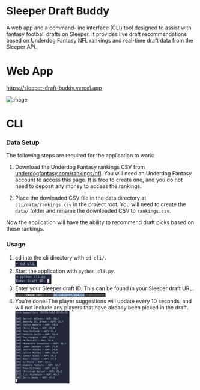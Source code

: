 # Sleeper Draft Buddy

A web app and a command-line interface (CLI) tool designed to assist with fantasy football drafts on Sleeper. It provides live draft recommendations based on Underdog Fantasy NFL rankings and real-time draft data from the Sleeper API.

# Web App

https://sleeper-draft-buddy.vercel.app

<img width="800" alt="image" src="https://github.com/sean-mw/sleeper-draft-buddy/assets/29211180/4edba079-cf52-42e9-a36e-23c2526b4114">

# CLI
### Data Setup

The following steps are required for the application to work:

1. Download the Underdog Fantasy rankings CSV from [underdogfantasy.com/rankings/nfl](https://underdogfantasy.com/rankings/nfl). You will need an Underdog Fantasy account to access this page. It is free to create one, and you do not need to deposit any money to access the rankings.

2. Place the dowloaded CSV file in the data directory at `cli/data/rankings.csv` in the project root. You will need to create the `data/` folder and rename the downloaded CSV to `rankings.csv`.

Now the application will have the ability to recommend draft picks based on these rankings.

### Usage

<ol>
    <li>
        cd into the cli directory with <code>cd cli/</code>.
        <br/>
        <img 
            src="readme-images/cd_cli.png" 
            alt="cd CLI Screenshot" 
            width=12% 
            height=12%
        />
    </li>
    <li>
        Start the application with <code>python cli.py</code>.
        <br/>
        <img 
            src="readme-images/start_cli.png" 
            alt="Start CLI Screenshot" 
            width=20% 
            height=20%
        />
    </li>
    <li>
        Enter your Sleeper draft ID. This can be found in your Sleeper draft URL.
        <br/>
        <img 
            src="readme-images/sleeper_draft_id.png" 
            alt="Start CLI Screenshot" 
            width=50% 
            height=50%
        />
    </li>
    <li>
        You're done! The player suggestions will update every 10 seconds, and will not include any players that have already been picked in the draft.
        <br/>
        <img 
            src="readme-images/pick_suggestions.png" 
            alt="Start CLI Screenshot" 
            width=30% 
            height=30%
        />
    </li>
</ol>


